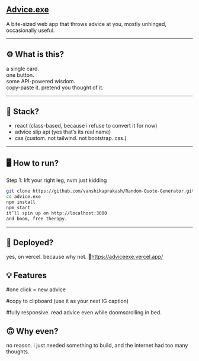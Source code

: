 ## [Advice.exe](https://adviceexe.vercel.app)

A bite-sized web app that throws advice at you, mostly unhinged, occasionally useful.

---

## ⚙️ What is this?

a single card.  
one button.  
some API-powered wisdom.  
copy-paste it. pretend you thought of it.  


---

## 🧪 Stack?

- react (class-based, because i refuse to convert it for now)
- advice slip api (yes that’s its real name)
- css (custom. not tailwind. not bootstrap. css.)

---

## 🖥️ How to run?
Step 1: lift your right leg, nvm just kidding

```bash
git clone https://github.com/vanshikaprakash/Random-Quote-Generator.git
cd advice.exe
npm install
npm start
it’ll spin up on http://localhost:3000
and boom, free therapy.
```
---

## 🚢 Deployed?
yes, on vercel. because why not.
🔗https://adviceexe.vercel.app/

## 💡 Features
 #one click = new advice
 
 #copy to clipboard (use it as your next IG caption)
 
 #fully responsive. read advice even while doomscrolling in bed.


## 🙃 Why even?
no reason.
i just needed something to build, and the internet had too many thoughts.

